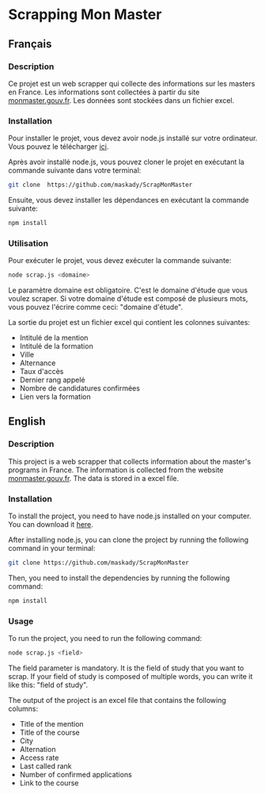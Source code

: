 # Scrapping Mon Master

## Français

### Description

Ce projet est un web scrapper qui collecte des informations sur les masters en France. Les informations sont collectées à partir du site [monmaster.gouv.fr](https://monmaster.gouv.fr/). Les données sont stockées dans un fichier excel.

### Installation

Pour installer le projet, vous devez avoir node.js installé sur votre ordinateur. Vous pouvez le télécharger [ici](https://nodejs.org/fr/).

Après avoir installé node.js, vous pouvez cloner le projet en exécutant la commande suivante dans votre terminal:

```bash
git clone  https://github.com/maskady/ScrapMonMaster
```

Ensuite, vous devez installer les dépendances en exécutant la commande suivante:

```bash
npm install
```

### Utilisation

Pour exécuter le projet, vous devez exécuter la commande suivante:

```bash
node scrap.js <domaine>
```

Le paramètre domaine est obligatoire. C'est le domaine d'étude que vous voulez scraper. Si votre domaine d'étude est composé de plusieurs mots, vous pouvez l'écrire comme ceci: "domaine d'étude".

La sortie du projet est un fichier excel qui contient les colonnes suivantes:
- Intitulé de la mention
- Intitulé de la formation
- Ville
- Alternance
- Taux d'accès
- Dernier rang appelé
- Nombre de candidatures confirmées
- Lien vers la formation

## English

### Description

This project is a web scrapper that collects information about the master's programs in France. The information is collected from the website [monmaster.gouv.fr](https://monmaster.gouv.fr/). The data is stored in a excel file.

### Installation

To install the project, you need to have node.js installed on your computer. You can download it [here](https://nodejs.org/en/).

After installing node.js, you can clone the project by running the following command in your terminal:

```bash
git clone https://github.com/maskady/ScrapMonMaster
```

Then, you need to install the dependencies by running the following command:

```bash
npm install
```

### Usage

To run the project, you need to run the following command:

```bash
node scrap.js <field>
```

The field parameter is mandatory. It is the field of study that you want to scrap. If your field of study is composed of multiple words, you can write it like this: "field of study".

The output of the project is an excel file that contains the following columns:
- Title of the mention
- Title of the course
- City
- Alternation
- Access rate
- Last called rank
- Number of confirmed applications
- Link to the course